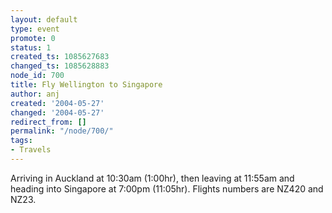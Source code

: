 ```yaml
---
layout: default
type: event
promote: 0
status: 1
created_ts: 1085627683
changed_ts: 1085628883
node_id: 700
title: Fly Wellington to Singapore
author: anj
created: '2004-05-27'
changed: '2004-05-27'
redirect_from: []
permalink: "/node/700/"
tags:
- Travels
---
```

Arriving in Auckland at 10:30am (1:00hr), then leaving at 11:55am and heading into Singapore at 7:00pm (11:05hr).  Flights numbers are NZ420 and NZ23.
